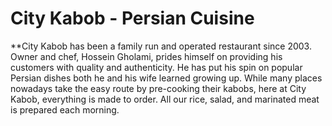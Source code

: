 # City Kabob - Persian Cuisine

**City Kabob has been a family run and operated restaurant since 2003. Owner and chef, Hossein Gholami, prides himself on providing his customers with quality and authenticity. He has put his spin on popular Persian dishes both he and his wife learned growing up. While many places nowadays take the easy route by pre-cooking their kabobs, here at City Kabob, everything is made to order. All our rice, salad, and marinated meat is prepared each morning. 
